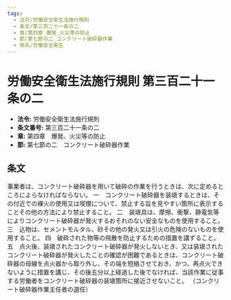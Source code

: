```yaml
---
tags:
  - 法令/労働安全衛生法施行規則
  - 条文/第三百二十一条の二
  - 章/第四章_爆発_火災等の防止
  - 節/第七節の二_コンクリート破砕器作業
  - 体系/労働安全衛生
---
```

# 労働安全衛生法施行規則 第三百二十一条の二

- **法令:** 労働安全衛生法施行規則
- **条文番号:** 第三百二十一条の二
- **章:** 第四章　爆発、火災等の防止
- **節:** 第七節の二　コンクリート破砕器作業

## 条文
事業者は、コンクリート破砕器を用いて破砕の作業を行うときは、次に定めるところによらなければならない。
一　コンクリート破砕器を装塡するときは、その付近での裸火の使用又は喫煙について、禁止する旨を見やすい箇所に表示することその他の方法により禁止すること。
二　装塡具は、摩擦、衝撃、静電気等によりコンクリート破砕器が発火するおそれのない安全なものを使用すること。
三　込物は、セメントモルタル、砂その他の発火又は引火の危険のないものを使用すること。
四　破砕された物等の飛散を防止するための措置を講ずること。
五　点火後、装塡されたコンクリート破砕器が発火しないとき、又は装塡されたコンクリート破砕器が発火したことの確認が困難であるときは、コンクリート破砕器の母線を点火器から取り外し、その端を短絡させておき、かつ、再点火できないように措置を講じ、その後五分以上経過した後でなければ、当該作業に従事する労働者をコンクリート破砕器の装塡箇所に接近させないこと。
（コンクリート破砕器作業主任者の選任）


